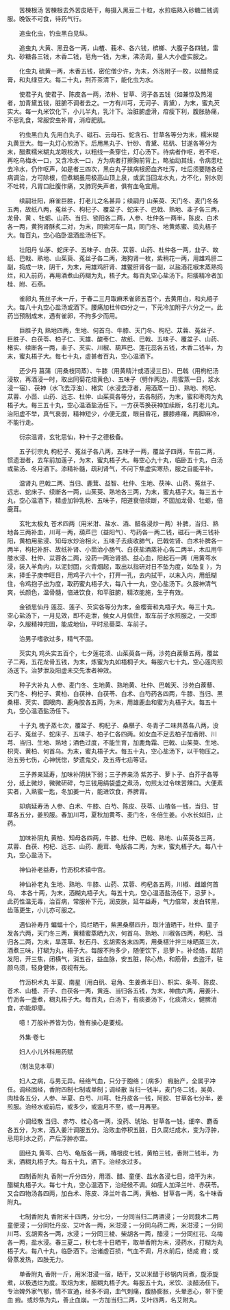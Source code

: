 <!-- { "loadSidebar": true } -->
　　苦楝根汤 苦楝根去外苦皮晒干，每摄入黑豆二十粒，水煎临熟入砂糖二钱调服。晚饭不可食，待药气行。

　　追虫化虫，钓虫黑白见纵。

　　追虫丸 大黄、黑丑各一两，山楂、莪术、各六钱，槟榔、大腹子各四钱，雷丸、砂糖各三钱，木香二钱，皂角一钱，为末，沸汤调，量人大小虚实服之。

　　化虫丸 硫黄一两，木香五钱，密佗僧少许，为末，外泡附子一枚，以醋熬成膏，和丸绿豆大。每二十丸，荆芥茶清下，能化虫为水。

　　使君子丸 使君子、陈皮各一两，浓朴、甘草、诃子各五钱（如兼惊及热渴者，加青黛五钱，脏腑不调者去之。一方有川芎，无诃子、青黛），为末，蜜丸芡实大。每一丸米饮化下，小儿半丸，乳汁下。治脏腑虚滑，疳瘦下利，腹胀胁痛，不思乳食，常服安虫补胃，消疳肥肌。

　　钓虫黑白丸 先用白丸子、磁石、云母石、蛇含石、甘草各等分为末，糯米糊丸黄豆大。每一丸灯心煎汤下。后用黑丸子、针砂、青黛、枯矾、甘遂各等分为末，醋煮糯米糊丸龙眼核大，以粗线一条穿住，灯心汤下。待病者作呕，若不呕，再吃乌梅水一口，又含冷水一口，方为病者打擦胸前背上，略抽动其线，令病患吐去冷水，仍作呕声，如是者三四次，黑白丸子挟病根瘀血齐吐泻，吐后须要随各经病调治，方可除根，但煮糊虽用极高山顶上泉，或武当回龙水丸，方不化，别水则不吐转，凡胃口肚腹作痛，又肺窍失声者，俱有血龟宜用。

　　续嗣壮阳，麻雀巨胜，打老儿之名甚异；续嗣丹 山茱萸、天门冬、麦门冬各五两，故纸八两，菟丝子、枸杞子、覆盆子、蛇床子、巴戟、熟地、韭子各三两，龙骨、黄 、牡蛎、山药、当归、锁阳各二两，人参、杜仲各一两半，陈皮、白术各一两，黄狗肾酥炙二对，为末，同紫河车一具，同门冬、地黄炼蜜、捣丸梧子大。每百丸，空心临卧温酒盐汤任下。

　　壮阳丹 仙茅、蛇床子、五味子、白茯、苁蓉、山药、杜仲各一两，韭子、故纸、巴戟、熟地、山茱萸、菟丝子各二两，海狗肾一枚，紫稍花一两，用雄鸡肝二副，捣成一块，阴干，为末，用雄鸡肝肾、雄鳖肝肾各一副，以盐酒花椒末蒸熟捣烂，和入前药，再用酒煮山药糊为丸，梧子大。每百丸空心盐汤下。阳痿精冷者加桂、附、石燕。

　　雀卵丸 菟丝子末一斤，于春二三月取麻禾雀卵五百个，去黄用白，和丸梧子大。每八十丸空心盐汤或酒下。腰痛加杜仲四分之一，下元冷加附子六分之一。此药当预制成末，遇有雀卵，不拘多少而用。

　　巨胜子丸 熟地四两，生地、何首乌、牛膝、天门冬、枸杞、苁蓉、菟丝子、巨胜子、白茯苓、柏子仁、天雄、酸枣仁、故纸、巴戟、五味子、覆盆子、山药、楮实、续断各一两，韭子、芡实、川椒、葫芦巴、莲花蕊各五钱，木香二钱半，为末，蜜丸梧子大。每七十丸，虚甚者百丸，空心温酒下。

　　还少丹 菖蒲（用桑枝同蒸）、牛膝（用黄精汁或酒浸三日）、巴戟（用枸杞汤浸软，再酒浸一时，取出同菊花焙黄色）、五味子（劈作两边，用蜜蒸一日，浆水浸一宿）、茯神（水飞去浮浊）、楮实（水浸去浮者，用酒蒸一日）、熟地、枸杞、苁蓉、小茴、山药、远志、杜仲、山茱萸各等分，去各制药，为末，蜜和枣肉为丸梧子大。每三五十丸，空心温酒盐汤任下。一方茯苓换茯神加续断，名打老儿丸。治阳虚不举，真气衰弱，精神短少，小便无度，眼目昏花，腰膝疼痛，两脚麻冷，不能行走。

　　衍宗温肾，玄牝思仙，种十子之德极备。

　　五子衍宗丸 枸杞子、菟丝子各八两，五味子一两，覆盆子四两，车前二两，惯遗泄者，去车前加莲子，为末，蜜丸梧子大。每空心九十丸，临卧五十丸，白汤或盐汤、冬月酒下。添精补髓，疏利肾气，不问下焦虚实寒热，服之自能平补。

　　温肾丸 巴戟二两、当归、鹿茸、益智、杜仲、生地、茯神、山药、菟丝子、远志、蛇床子、续断各一两，山茱萸、熟地各三两，为末，蜜丸梧子大。每三五十丸，空心温酒下，精虚加钟乳粉、五味子，阳道衰倍续断，不固加龙骨、牡蛎，倍鹿茸。

　　玄牝太极丸 苍术四两（用米泔、盐水、酒、醋各浸炒一两）补脾，当归、熟地各三两补血，川芎一两，葫芦巴（益阳气）、芍药各一两二钱，磁石一两三钱补阳，黄柏用盐浸、知母水炒治相火，五味子去痰收肺气，巴戟佐肾、白术补脾各一两半，枸杞补肝、故纸补肾、小茴治小肠气、白茯盐酒蒸补心各二两半，木瓜用牛膝水浸、杜仲、苁蓉各二两，没药一两治肾损、益心血，阳起石一两（用黄芩水浸，装入羊角内，以泥封固，火青烟起，取出以指研对日不坠为度，如坠复 ），为末，择壬子庚申旺日，用鸡子六十个，打开一孔，去内拭干，以末入内，用纸糊住，令鸡抱子出为度，取药蜜丸梧子大，每八十一丸，空心盐汤下。久服神清气爽，长颜色，温骨髓，倍进饮食，和平脏腑，精浓能施，生子有效。

　　金锁思仙丹 莲蕊、莲子、芡实各等分为末，金樱膏和丸梧子大。每三十丸，空心盐汤下，一月见效，即不走泄，候女人月信住，取车前子水煎服之，一交即孕，久服精神完固，能成地仙，平时忌葵菜、车前子。

　　治男子嗜欲过多，精气不固。

　　芡实丸 鸡头实五百个，七夕莲花须、山茱萸各一两，沙苑白蒺藜五两，覆盆子二两，五花龙骨五钱，为末，炼蜜为丸如梧桐子大。每服六七十丸，空心莲肉煎汤送下。治梦泄及阳虚未交先泄者神效。

　　种子大补丸 人参、麦门冬、生地黄、熟地黄、杜仲、巴戟天、沙苑白蒺藜、天门冬、枸杞子、黄柏、白茯神、白茯苓、白术、白芍药各四两，牛膝、当归、黑桑椹、芡实、圆眼肉、鹿角胶各五两，为末，用雄鹿血和蜜为丸梧子大。每五十丸，空心温酒盐汤任下。

　　十子丸 槐子蒸七次，覆盆子、枸杞子、桑椹子、冬青子二味共蒸各八两，没石子、菟丝子、蛇床子、五味子、柏子仁各四两。如女血不足去柏子加香附、川芎、当归、生地、熟地；酒色过度，不能生育，加鹿角霜、巴戟、山茱萸、生地、枳壳、黄柏、何首乌。为末，蜜丸梧子大。每五十丸，空心盐汤下，以干物压之。治五劳七伤，心神恍惚，梦遗鬼交，及五痔七疝等证。

　　三子养亲延寿，加味补阴扶下弱；三子养亲汤 紫苏子、萝卜子、白芥子各等分，纸上微炒，微微研碎，匀三钱用绢袋盛之煮汤，勿煎太过令味苦辣口。大便素实者，入熟蜜一匙，冬加姜一片，能进饮食，养脾胃。

　　却病延寿汤 人参、白术、牛膝、白芍、陈皮、茯苓、山楂各一钱，当归、甘草各五分，姜煎服。春加川芎，夏秋加黄芩、麦门冬，冬倍生姜。小水长如旧，止药。

　　加味补阴丸 黄柏、知母各四两，牛膝、杜仲、巴戟、熟地、山茱萸各三两，苁蓉、白茯、枸杞、远志、山药、鹿茸、龟版各二两，为末，蜜丸梧子大。每八十丸，空心盐汤下。

　　神仙补老益寿，竹沥枳术镇中宫。

　　神仙补老丸 生地、熟地、牛膝、山药、苁蓉、枸杞各五两，川椒、雌雄何首乌、 本各十两，为末，酒糊丸梧子大。每五十丸，空心温酒盐汤任下，忌萝卜。此药性温无毒，治百病，常服补下元，润皮肤，延年益寿，气力倍常，发白转黑，齿落更生，小儿亦可服之。

　　遇仙补寿丹 蝙蝠十个，捣烂晒干，紫黑桑椹四升，取汁渣晒干，杜仲、童子发各六两，天门冬三两，黄精蜜蒸晒九次，何首乌、熟地、川椒各四两，枸杞、当归各二两，为末，旱莲草、秋石丹、玄胡索各末四两，用桑椹汁拌三味晒蒸三次，酒煮三味，打糊为丸，梧子大。每服不拘多少，随便饮下，忌萝卜。补经络，起阴发阳，开三焦，闭横气，消五谷，益血脉，安五脏，除心热，和筋骨，去盗汗，驻颜乌须，轻身健体，夜视有光。

　　竹沥枳术丸 半夏、南星（用白矾、皂角、生姜煮半日）、枳实、条芩、陈皮、苍术、山楂、芥子、白茯各一两，黄连、当归各五钱，为末，神曲六两，用姜汁、竹沥各一盏煮，糊丸梧子大。每百丸，白汤下，有痰姜汤下，化痰清火，健脾消食，亦能却瘴。

　　噫！万般补养皆为伪，惟有操心是要规。

　　外集·卷七

　　妇人小儿外科用药赋

　　（制法见本草）

　　妇人之病，与男无异。经络气血，只分于胞络；（病多） 瘕胎产，全属乎冲任。调经固经，香附四制七制或单制；调经散 当归一钱半，麦门冬二钱，吴萸、肉桂各五分，人参、半夏、白芍、川芎、牡丹皮各一钱，阿胶、甘草各七分半，姜煎服。治经水或前后，或多少，或逾月不至，或一月再至。

　　小调经散 当归、赤芍、桂心各一两，没药、琥珀、甘草各一钱，细辛、麝香各五分，为末，酒入姜汁调服五分。治败血停积五脏，日久腐烂成水，变为浮肿，忌用利水之药，产后浮肿亦宜。

　　固经丸 黄芩、白芍、龟版各一两，椿根皮七钱，黄柏三钱，香附二钱半，为末，酒糊丸梧子大。每五十丸，酒下。治经水过多。

　　四制香附丸 香附一斤分四分，用酒、醋、童便、盐水各浸七日，焙干为末，醋糊丸梧子大。每七十丸，空心温酒下，治经候不调。如瘦人加泽兰叶、赤茯苓。又合四物汤各四两，加白术、陈皮、泽兰叶各二两，黄柏、甘草各一两，名十味香附丸。

　　七制香附丸 香附米十四两，分七分，一分同当归二两酒浸；一分同莪术二两童便浸；一分同牡丹皮、艾叶各一两，米泔浸；一分同乌药二两，米泔浸；一分同川芎、玄胡索各一两，水浸；一分同三棱、柴胡各一两，醋浸；一分同红花、乌梅各一两，盐水浸。春三夏二，秋七冬十日晒干，取单香附为末，浸药水，打糊为丸梧子大。每八十丸，临卧酒下。治诸虚百损，气血不调，月水前后，结成 瘕；或骨蒸发热，四肢无力。

　　单香附丸 香附一斤，用米泔浸一宿，晒干，又以米醋于砂锅内同煮，旋添旋煮，以极透烂为度。取焙为末，醋糊丸梧子大。每服五十丸，米饮、淡醋汤任下。专治婢外家气郁，情不宣通，经多不调，血气刺痛，腹胁膨胀，头晕恶心，带下便血 瘕。或炒焦为丸，善止血崩。一方加当归二两，艾叶四两，名艾附丸。


